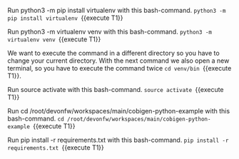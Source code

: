 




Run python3 -m pip install virtualenv with this bash-command.
`python3 -m pip install virtualenv `{{execute T1}} 








Run python3 -m virtualenv venv with this bash-command.
`python3 -m virtualenv venv `{{execute T1}} 






We want to execute the command in a different directory so you have to change your current directory.
With the next command we also open a new terminal, so you have to execute the command twice 
`cd venv/bin `{{execute T1}}. 

Run source activate with this bash-command.
`source activate `{{execute T1}} 








Run cd /root/devonfw/workspaces/main/cobigen-python-example with this bash-command.
`cd /root/devonfw/workspaces/main/cobigen-python-example `{{execute T1}} 








Run pip install -r requirements.txt with this bash-command.
`pip install -r requirements.txt `{{execute T1}} 



